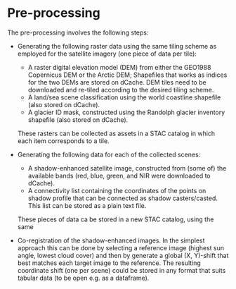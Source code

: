 # Pre-processing

The pre-processing involves the following steps:

* Generating the following raster data using the same tiling scheme as employed for the satellite imagery (one piece of
  data per tile): 
    * A raster digital elevation model (DEM) from either the GEO1988 Copernicus DEM or the Arctic DEM; Shapefiles
    that works as indices for the two DEMs are stored on dCache. DEM tiles need to be downloaded and re-tiled 
    according to the desired tiling scheme.
    * A land/sea scene classification using the world coastline shapefile (also stored on dCache). 
    * A glacier ID mask, constructed using the Randolph glacier inventory shapefile (also stored on dCache).
    
  These rasters can be collected as assets in a STAC catalog in which each item corresponds to a tile. 
  
* Generating the following data for each of the collected scenes:
    * A shadow-enhanced satellite image, constructed from (some of) the available bands (red, blue, green, and NIR were
    downloaded to dCache).
    * A connectivity list containing the coordinates of the points on shadow profile that can be connected as shadow 
    casters/casted. This list can be stored as a plain text file.
    
    These pieces of data ca be stored in a new STAC catalog, using the same 
   
* Co-registration of the shadow-enhanced images. In the simplest approach this can be done by selecting a reference 
  image (highest sun angle, lowest cloud cover) and then by generate a global (X, Y)-shift that best matches each target 
  image to the reference. The resulting coordinate shift (one per scene) could be stored in any format that suits
  tabular data (to be open e.g. as a dataframe).
  

  